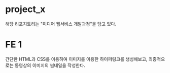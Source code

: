 # project_x
해당 리포지토리는 "미디어 웹서비스 개발과정"을 담고 있다.

# FE 1
간단한 HTML과 CSS를 이용하여 이미지를 이용한 하이퍼링크를 생성해보고, 최종적으로는 동영상의 이미지의 썸네일을 작성한다.
